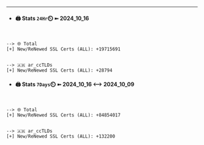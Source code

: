 

---
- #### 🖨️ **Stats** `24Hr`⏲️ ➼ 2024_10_16
```console


--> 🌐 Total
[+] New/ReNewed SSL Certs (ALL): +19715691


--> 🇦🇷 ar_ccTLDs
[+] New/ReNewed SSL Certs (ALL): +28794

```

- #### 🖨️ **Stats** `7Days`⏲️ ➼ 2024_10_16 <--> 2024_10_09
```console


--> 🌐 Total
[+] New/ReNewed SSL Certs (ALL): +84854017


--> 🇦🇷 ar_ccTLDs
[+] New/ReNewed SSL Certs (ALL): +132200

```

